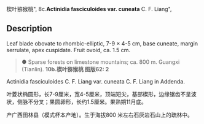 楔叶猕猴桃",
8c.**Actinidia fasciculoides var. cuneata** C. F. Liang",

## Description
Leaf blade obovate to rhombic-elliptic, 7-9 × 4-5 cm, base cuneate, margin serrulate, apex cuspidate. Fruit ovoid, ca. 1.5 cm.

> ●  Sparse forests on limestone mountains; ca. 800 m. Guangxi (Tianlin).
**10b.楔叶猕猴桃 图版62: 2**

Actinidia fasciculoides C. F. Liang var. cuneata C. F. Liang in Addenda.

叶菱状椭圆形，长7-9厘米，宽4-5厘米，顶端短尖，基部楔形，边缘锯齿不呈波状，侧脉不分叉；果圆卵形，长约1.5厘米。果熟期11月底。

产广西田林县（模式杯本产地）。生于海拔800 米左右石灰岩石山上的疏林中。
